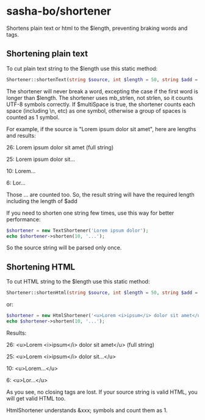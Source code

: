 # sasha-bo/shortener

Shortens plain text or html to the $length, preventing braking words and tags.

## Shortening plain text

To cut plain text string to the $length use this static method:

```php
Shortener::shortenText(string $source, int $length = 50, string $add = '...', bool $multiSpace = false): string
```

The shortener will never break a word, excepting the case if the first word is
longer than $length. The shortener uses mb_strlen, not strlen, so it
counts UTF-8 symbols correctly. If $multiSpace is true, the shortener counts
each space (including \n, etc) as one symbol, otherwise a group of spaces
is counted as 1 symbol.

For example, if the source is "Lorem ipsum dolor sit amet", here are lengths
and results:

26: Lorem ipsum dolor sit amet (full string)

25: Lorem ipsum dolor sit...

10: Lorem...

6: Lor...

Those ... are counted too. So, the result string will have the required
length including the length of $add

If you need to shorten one string few times, use this way for better 
performance:

```php
$shortener = new TextShortener('Lorem ipsum dolor');
echo $shortener->shorten(10, '...');
```

So the source string will be parsed only once.

## Shortening HTML

To cut HTML string to the $length use this static method:

```php 
Shortener::shortenHtml(string $source, int $length = 50, string $add = '...'): string
```

or:

```php 
$shortener = new HtmlShortener('<u>Lorem <i>ipsum</i> dolor sit amet</u>');
echo $shortener->shorten(10, '...');
```

Results:

26: &lt;u&gt;Lorem &lt;i&gt;ipsum&lt;/i&gt; dolor sit amet&lt;/u&gt; (full string)

25: &lt;u&gt;Lorem &lt;i&gt;ipsum&lt;/i&gt; dolor sit...&lt;/u&gt;

10: &lt;u&gt;Lorem...&lt;/u&gt;

6: &lt;u&gt;Lor...&lt;/u&gt;

As you see, no closing tags are lost. If your source string is valid HTML,
you will get valid HTML too.

HtmlShortener understands &amp;xxx; symbols and count them as 1.